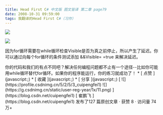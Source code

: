 ```yaml
---
title: Head First C# 中文版 图文皆译 第二章 page79
date: 2008-10-31 09:59:00
tags: 我翻译的Head First C#（习作）
---
```

![](https://p-blog.csdn.net/images/p_blog_csdn_net/cuipengfei1/EntryImages/20081031/%E6%88%AA%E5%9B%BE00.jpg)

![](https://p-blog.csdn.net/images/p_blog_csdn_net/cuipengfei1/EntryImages/20081031/%E6%88%AA%E5%9B%BE01.jpg)

因为for循环需要在while循环检查Visible是否为真之前停止，所以产生了延迟。你可以通过向每个for循环的条件测试添加  &&Visible=
=true  来解决延迟。

<?xml:namespace prefix = o ns = "urn:schemas-microsoft-com:office:office" />

你的代码和我们的有点不同吧？解决任何编程问题都不止有一个途径--比如你可能用while循环替代for循环。如果你的程序能运行，你的练习就成功了！

  * [ 点赞  ](javascript:;)
  * [ 收藏  ](javascript:;)
  * [ 分享 ](javascript:;)

[ ![](https://profile.csdnimg.cn/5/2/5/3_cuipengfei1)
![](https://g.csdnimg.cn/static/user-reg-year/1x/11.png)
](https://blog.csdn.net/cuipengfei1)

[ 崔鹏飞 ](https://blog.csdn.net/cuipengfei1)

发布了127 篇原创文章  ·  获赞 8  ·  访问量 74万+

